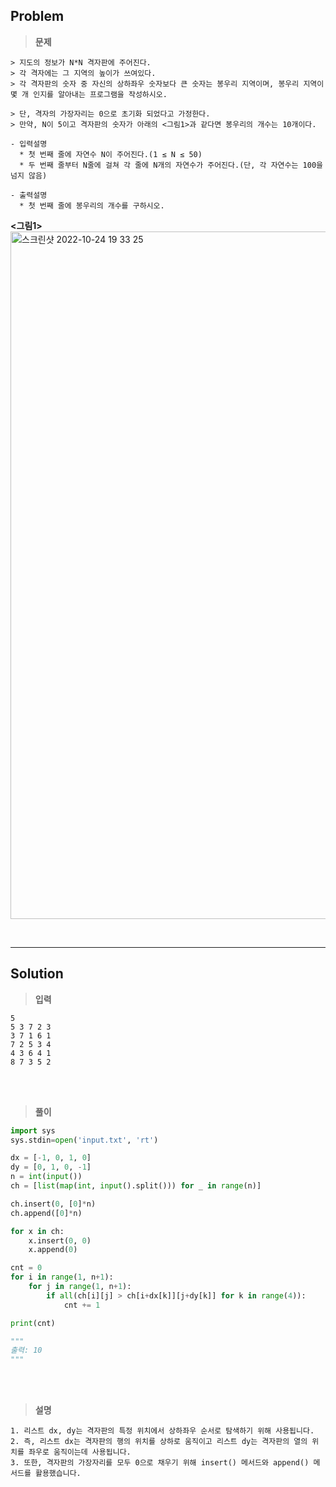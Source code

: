 ## Problem

> **문제**
  ```
  > 지도의 정보가 N*N 격자판에 주어진다. 
  > 각 격자에는 그 지역의 높이가 쓰여있다. 
  > 각 격자판의 숫자 중 자신의 상하좌우 숫자보다 큰 숫자는 봉우리 지역이며, 봉우리 지역이 몇 개 인지를 알아내는 프로그램을 작성하시오.

  > 단, 격자의 가장자리는 0으로 초기화 되었다고 가정한다.
  > 만약, N이 5이고 격자판의 숫자가 아래의 <그림1>과 같다면 봉우리의 개수는 10개이다.

  - 입력설명
    * 첫 번째 줄에 자연수 N이 주어진다.(1 ≤ N ≤ 50)
    * 두 번째 줄부터 N줄에 걸쳐 각 줄에 N개의 자연수가 주어진다.(단, 각 자연수는 100을 넘지 않음)

  - 출력설명
    * 첫 번째 줄에 봉우리의 개수를 구하시오.
  ```
  **<그림1>**
  <img width="1100px" alt="스크린샷 2022-10-24 19 33 25" src="https://user-images.githubusercontent.com/89829943/197507046-9a105a45-e7da-4d06-b527-1b3285e9851c.png">

<br>
<hr>

## Solution

> **입력**
  ```
  5
  5 3 7 2 3
  3 7 1 6 1 
  7 2 5 3 4 
  4 3 6 4 1 
  8 7 3 5 2
  ```

<br>
<br>

> **풀이**
  ```python
  import sys
  sys.stdin=open('input.txt', 'rt')

  dx = [-1, 0, 1, 0]
  dy = [0, 1, 0, -1]
  n = int(input())
  ch = [list(map(int, input().split())) for _ in range(n)]

  ch.insert(0, [0]*n)
  ch.append([0]*n)

  for x in ch:
      x.insert(0, 0)
      x.append(0)
  
  cnt = 0
  for i in range(1, n+1):
      for j in range(1, n+1):
          if all(ch[i][j] > ch[i+dx[k]][j+dy[k]] for k in range(4)):
              cnt += 1
  
  print(cnt)
  
  """
  출력: 10
  """
  ```

<br>
<br>

> **설명**
  ```
  1. 리스트 dx, dy는 격자판의 특정 위치에서 상하좌우 순서로 탐색하기 위해 사용됩니다.
  2. 즉, 리스트 dx는 격자판의 행의 위치를 상하로 움직이고 리스트 dy는 격자판의 열의 위치를 좌우로 움직이는데 사용됩니다.
  3. 또한, 격자판의 가장자리를 모두 0으로 채우기 위해 insert() 메서드와 append() 메서드를 활용했습니다.
  ```
